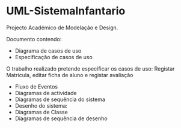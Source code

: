 # UML-SistemaInfantario
Projecto Académico de Modelação e Design.

Documento contendo:

- Diagrama de casos de uso
- Especificação de casos de uso

O trabalho realizado pretende especificar os casos de uso: Registar Matrícula, editar ficha de aluno e registar avaliação
- Fluxo de Eventos
- Diagramas de actividade
- Diagramas de sequência do sistema
- Desenho do sistema:
-  Diagramas de Classe
-  Diagramas de sequência de desenho
